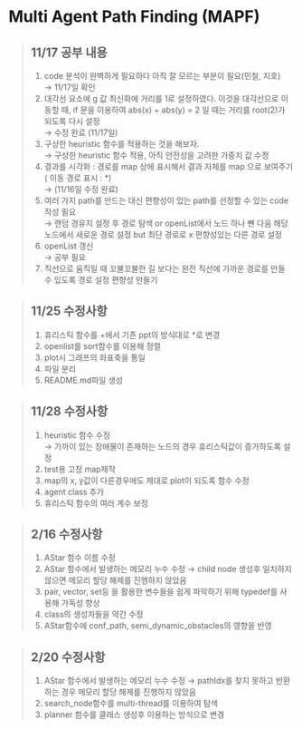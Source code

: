 Multi Agent Path Finding (MAPF)
===============================

> ## 11/17 공부 내용
> 1. code 분석이 완벽하게 필요하다 아직 잘 모르는 부분이 필요(민철, 지호)  
> &rarr; 11/17일 확인
> 2. 대각선 요소에 g 값 최신화에 거리를 1로 설정하였다. 이것을 대각선으로 이동할 때, if 문을 이용하여 abs(x) + abs(y) = 2 일 때는 거리를 root(2)가 되도록 다시 설정  
> &rarr; 수정 완료 (11/17일)
> 3. 구상한 heuristic 함수를 적용하는 것을 해보자.  
> &rarr; 구성한 heuristic 함수 적용, 아직 안전성을 고려한 가중치 값 수정
> 4. 결과를 시각화 : 경로를 map 상에 표시해서 결과 자체를 map 으로 보여주기 ( 이동 경로 표시 : *)  
> &rarr; (11/16일 수정 완료)
> 5. 여러 가지 path를 만드는 대신 편향성이 있는 path를 선정할 수 있는 code 작성 필요  
> &rarr; 랜덤 경유지 설정 후 경로 탐색 or openList에서 노드 하나 뺸 다음 해당 노드에서 새로운 경로 설정 but 최단 경로로 x 편향성있는 다른 경로 설정
> 6. openList 갱신  
> &rarr; 공부 필요
> 7. 직선으로 움직일 때 꼬불꼬불한 길 보다는 완전 직선에 가까운 경로를 만들 수 있도록 경로 설정 편향성 만들기  

> ## 11/25 수정사항
> 1. 휴리스틱 함수를 +에서 기존 ppt의 방식대로 *로 변경  
> 2. openlist를 sort함수를 이용해 정렬  
> 3. plot시 그래프의 좌표축을 통일  
> 4. 파일 분리  
> 5. README.md파일 생성  

> ## 11/28 수정사항
> 1. heuristic 함수 수정  
> &rarr; 가까이 있는 장애물이 존재하는 노드의 경우 휴리스틱값이 증가하도록 설정  
> 2. test용 고정 map제작  
> 3. map의 x, y값이 다른경우에도 제대로 plot이 되도록 함수 수정  
> 4. agent class 추가  
> 5. 휴리스틱 함수의 여러 계수 보정  

> ## 2/16 수정사항
> 1. AStar 함수 이름 수정
> 2. AStar 함수에서 발생하는 메모리 누수 수정 
> &rarr; child node 생성후 일치하지 않으면 메모리 할당 해제를 진행하지 않았음
> 3. pair, vector, set등 을 활용한 변수들을 쉽게 파악하기 위해 typedef를 사용해 가독성 향상
> 4. class의 생성자들을 약간 수정
> 5. AStar함수에 conf_path, semi_dynamic_obstacles의 영향을 반영


> ## 2/20 수정사항
> 1. AStar 함수에서 발생하는 메모리 누수 수정 
> &rarr; pathIdx를 찾지 못하고 반환하는 경우 메모리 할당 해제를 진행하지 않았음 
> 3. search_node함수를 multi-thread를 이용하여 탐색
> 4. planner 함수를 클래스 생성후 이용하는 방식으로 변경

